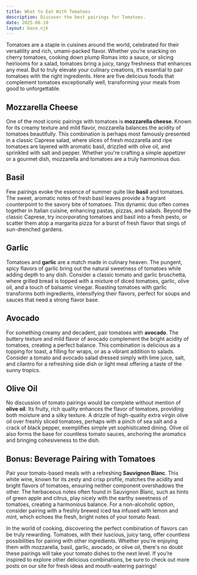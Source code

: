 ```yaml
---
title: What to Eat With Tomatoes
description: Discover the best pairings for Tomatoes.
date: 2025-06-10
layout: base.njk
---
```


Tomatoes are a staple in cuisines around the world, celebrated for their versatility and rich, umami-packed flavor. Whether you’re snacking on cherry tomatoes, cooking down plump Romas into a sauce, or slicing heirlooms for a salad, tomatoes bring a juicy, tangy freshness that enhances any meal. But to truly elevate your culinary creations, it’s essential to pair tomatoes with the right ingredients. Here are five delicious foods that complement tomatoes exceptionally well, transforming your meals from good to unforgettable.

## **Mozzarella Cheese**

One of the most iconic pairings with tomatoes is **mozzarella cheese**. Known for its creamy texture and mild flavor, mozzarella balances the acidity of tomatoes beautifully. This combination is perhaps most famously presented in a classic Caprese salad, where slices of fresh mozzarella and ripe tomatoes are layered with aromatic basil, drizzled with olive oil, and sprinkled with salt and pepper. Whether you're crafting a simple appetizer or a gourmet dish, mozzarella and tomatoes are a truly harmonious duo.

## **Basil**

Few pairings evoke the essence of summer quite like **basil** and tomatoes. The sweet, aromatic notes of fresh basil leaves provide a fragrant counterpoint to the savory bite of tomatoes. This dynamic duo often comes together in Italian cuisine, enhancing pastas, pizzas, and salads. Beyond the classic Caprese, try incorporating tomatoes and basil into a fresh pesto, or scatter them atop a margarita pizza for a burst of fresh flavor that sings of sun-drenched gardens.

## **Garlic**

Tomatoes and **garlic** are a match made in culinary heaven. The pungent, spicy flavors of garlic bring out the natural sweetness of tomatoes while adding depth to any dish. Consider a classic tomato and garlic bruschetta, where grilled bread is topped with a mixture of diced tomatoes, garlic, olive oil, and a touch of balsamic vinegar. Roasting tomatoes with garlic transforms both ingredients, intensifying their flavors, perfect for soups and sauces that need a strong flavor base.

## **Avocado**

For something creamy and decadent, pair tomatoes with **avocado**. The buttery texture and mild flavor of avocado complement the bright acidity of tomatoes, creating a perfect balance. This combination is delicious as a topping for toast, a filling for wraps, or as a vibrant addition to salads. Consider a tomato and avocado salad dressed simply with lime juice, salt, and cilantro for a refreshing side dish or light meal offering a taste of the sunny tropics.

## **Olive Oil**

No discussion of tomato pairings would be complete without mention of **olive oil**. Its fruity, rich quality enhances the flavor of tomatoes, providing both moisture and a silky texture. A drizzle of high-quality extra virgin olive oil over freshly sliced tomatoes, perhaps with a pinch of sea salt and a crack of black pepper, exemplifies simple yet sophisticated dining. Olive oil also forms the base for countless tomato sauces, anchoring the aromatics and bringing cohesiveness to the dish.

## Bonus: Beverage Pairing with Tomatoes

Pair your tomato-based meals with a refreshing **Sauvignon Blanc**. This white wine, known for its zesty and crisp profile, matches the acidity and bright flavors of tomatoes, ensuring neither component overshadows the other. The herbaceous notes often found in Sauvignon Blanc, such as hints of green apple and citrus, play nicely with the earthy sweetness of tomatoes, creating a harmonious balance. For a non-alcoholic option, consider pairing with a freshly brewed iced tea infused with lemon and mint, which echoes the fresh, bright notes of your tomato feast.

In the world of cooking, discovering the perfect combination of flavors can be truly rewarding. Tomatoes, with their luscious, juicy tang, offer countless possibilities for pairing with other ingredients. Whether you're enjoying them with mozzarella, basil, garlic, avocado, or olive oil, there's no doubt these pairings will take your tomato dishes to the next level. If you’re inspired to explore other delicious combinations, be sure to check out more posts on our site for fresh ideas and mouth-watering pairings!